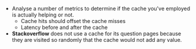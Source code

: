 - Analyse a number of metrics to determine if the cache you've employed is actually helping or not.
	- Cache hits should offset the cache misses
	- Latency before and after the cache
- **Stackoverflow** does not use a cache for its question pages because they are visited so randomly that the cache would not add any value.